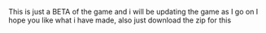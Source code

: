 This is just a BETA of the game and i will be updating the game as I go on
I hope you like what i have made, also just download the zip for this
